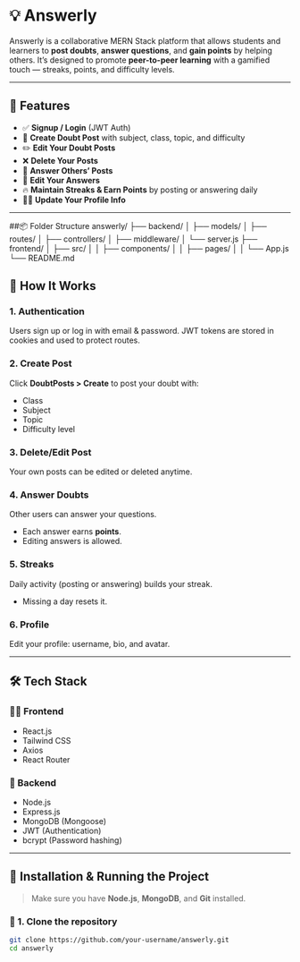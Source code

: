 # 💡 Answerly

Answerly is a collaborative MERN Stack platform that allows students and learners to **post doubts**, **answer questions**, and **gain points** by helping others. It’s designed to promote **peer-to-peer learning** with a gamified touch — streaks, points, and difficulty levels.

---

## 🚀 Features

- ✅ **Signup / Login** (JWT Auth)
- 📌 **Create Doubt Post** with subject, class, topic, and difficulty
- ✏️ **Edit Your Doubt Posts**
- ❌ **Delete Your Posts**
- 💬 **Answer Others’ Posts**
- 🔄 **Edit Your Answers**
- 🔥 **Maintain Streaks & Earn Points** by posting or answering daily
- 🧑‍💻 **Update Your Profile Info**

---

##📦 Folder Structure
answerly/
├── backend/
│   ├── models/
│   ├── routes/
│   ├── controllers/
│   ├── middleware/
│   └── server.js
├── frontend/
│   ├── src/
│   │   ├── components/
│   │   ├── pages/
│   │   └── App.js
└── README.md

## 🧠 How It Works

### 1. **Authentication**
Users sign up or log in with email & password. JWT tokens are stored in cookies and used to protect routes.

### 2. **Create Post**
Click **DoubtPosts > Create** to post your doubt with:
- Class
- Subject
- Topic
- Difficulty level

### 3. **Delete/Edit Post**
Your own posts can be edited or deleted anytime.

### 4. **Answer Doubts**
Other users can answer your questions.
- Each answer earns **points**.
- Editing answers is allowed.

### 5. **Streaks**
Daily activity (posting or answering) builds your streak.
- Missing a day resets it.

### 6. **Profile**
Edit your profile: username, bio, and avatar.

---

## 🛠 Tech Stack

### 👨‍💻 Frontend
- React.js
- Tailwind CSS
- Axios
- React Router

### 🧩 Backend
- Node.js
- Express.js
- MongoDB (Mongoose)
- JWT (Authentication)
- bcrypt (Password hashing)

---

## 🧪 Installation & Running the Project

> Make sure you have **Node.js**, **MongoDB**, and **Git** installed.

### 🔻 1. Clone the repository

```bash
git clone https://github.com/your-username/answerly.git
cd answerly
